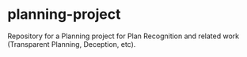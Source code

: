 # planning-project
Repository for a Planning project for Plan Recognition and related work (Transparent Planning, Deception, etc).
